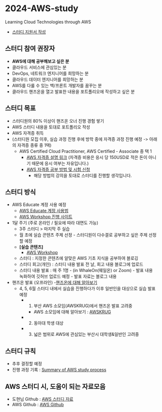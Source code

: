 # 2024-AWS-study
Learning Cloud Technologies through AWS

- [스터디 지원서 작성](https://forms.gle/HrFgwNet92czGpvHA)

## 스터디 참여 권장자
- **AWS에 대해 공부해보고 싶은 분**
- 클라우드 서비스에 관심있는 분
- DevOps, 네트워크 엔지니어를 희망하는 분
- 클라우드 데이터 엔지니어를 희망하는 분
- AWS를 다룰 수 있는 백/프론트 개발자를 꿈꾸는 분
- 클라우드 핸즈온을 열고 발표한 내용을 포트폴리오에 작성하고 싶은 분



## 스터디 목표
- 스터디원의 80% 이상이 핸즈온 오너 진행 경험 쌓기
- AWS 스터디 내용을 토대로 포트폴리오 작성
- AWS 자격증 취득
- (스터디원 모집 이후, 실습 과정 진행 후에 방학 중에 자격증 과정 진행 예정 -> 아래의 자격증 종류 중 1택)
   - AWS Certified Cloud Practitioner, AWS Certified - Associate 중 택 1
     - [AWS 자격증 설명 링크](https://aws.amazon.com/ko/certification/?nc2=sb_ce_co)
       (자격증 비용은 응시 당 150USD로 적은 돈이 아니기 때문에 응시 여부는 자유입니다.)
     - [AWS 자격증 공부 방법 및 시험 신청](https://blog.naver.com/develop-life/223346458178)
       - 해당 방법의 강의을 토대로 스터디를 진행할 생각입니다.

## 스터디 방식
- AWS Educate 계정 사용 예정
  - [AWS Educate 계정 사용법](https://blog.naver.com/chgy2131/222026236395)
  - [AWS Workshop 진행 사이트](https://workshops.aws/)
- 1달 주기 (주로 온라인 / 필요에 따라 대면도 가능)
  - 3주 스터디 > 마지막 주 실습 
  - 월 초에 실습 콘텐츠 주제 선정 - 스터디원이 다수결로 공부하고 싶은 주제 선정할 예정
   - **[실습 콘텐츠]**
     - [AWS Workshop](https://awsworkshop.io/)
  - 스터디 : 지정한 콘텐츠에 알맞은 AWS 기초 지식을 공부하여 블로깅
  - 스터디 회고(개인) : 스터디 내용 발표 전 날, 회고 내용 블로그에 업로드
  - 스터디 내용 발표 : 매 주 1명 - (in WhaleOn(웨일온) or Zoom)
                      - 발표 내용 녹화하여 깃허브 업로드 예정
                      - 발표 자료는 블로그 내용
- 핸즈온 발표 (오프라인)
   -[핸즈온에 대해 알아보기](https://aws.amazon.com/ko/it-pro/hands-on/?it-pro-content-all.sort-by=item.additionalFields.lastUpdated&it-pro-content-all.sort-order=desc&awsf.it-pro-content-category=*all&awsf.it-pro-content-level=*all&awsf.it-pro-content-type=content-type%23video)   
  - 4, 5, 6월 스터디 내에서 실습을 진행하다가 이후 일반인을 대상으로 실습 발표 예정
      - 1) 부산 AWS 소모임(AWSKRUG)에서 핸즈온 발표 고려중
          - AWS 소모임에 대해 알아보기 : [AWSKRUG](https://awskrug.github.io/)
      - 2) 동아대 학생 대상
      - 3) 넓은 범위로 AWS에 관심있는 부산시 대학생&일반인 고려중


## 스터디 규칙
- 추후 결정할 예정
- 진행 과정 기록 : [Summary of AWS study process](https://github.com/seonae-j/2024-AWS-study/wiki/Summary-of-AWS-study-process)

## AWS 스터디 시, 도움이 되는 자료모음
- 도현님 Github : [AWS 스터디 자료](http://bit.ly/saaguide)
- AWS Github : [AWS Github](https://github.com/aws)
